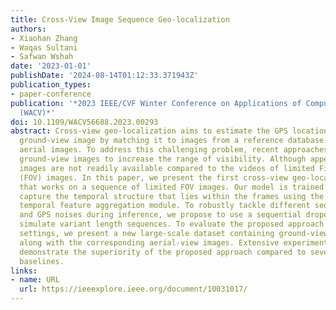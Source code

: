 ```yaml
---
title: Cross-View Image Sequence Geo-localization
authors:
- Xiaohan Zhang
- Waqas Sultani
- Safwan Wshah
date: '2023-01-01'
publishDate: '2024-08-14T01:12:33.371943Z'
publication_types:
- paper-conference
publication: '*2023 IEEE/CVF Winter Conference on Applications of Computer Vision
  (WACV)*'
doi: 10.1109/WACV56688.2023.00293
abstract: Cross-view geo-localization aims to estimate the GPS location of a query
  ground-view image by matching it to images from a reference database of geo-tagged
  aerial images. To address this challenging problem, recent approaches use panoramic
  ground-view images to increase the range of visibility. Although appealing, panoramic
  images are not readily available compared to the videos of limited FieldOf-View
  (FOV) images. In this paper, we present the first cross-view geo-localization method
  that works on a sequence of limited FOV images. Our model is trained endto-end to
  capture the temporal structure that lies within the frames using the attention-based
  temporal feature aggregation module. To robustly tackle different sequences length
  and GPS noises during inference, we propose to use a sequential dropout scheme to
  simulate variant length sequences. To evaluate the proposed approach in realistic
  settings, we present a new large-scale dataset containing ground-view sequences
  along with the corresponding aerial-view images. Extensive experiments and comparisons
  demonstrate the superiority of the proposed approach compared to several competitive
  baselines.
links:
- name: URL
  url: https://ieeexplore.ieee.org/document/10031017/
---
```

